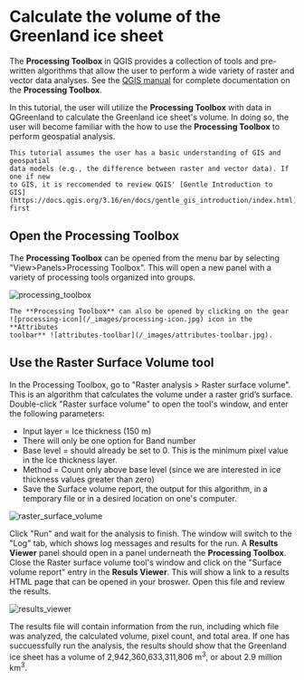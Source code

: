 # Calculate the volume of the Greenland ice sheet

The **Processing Toolbox** in QGIS provides a collection of tools and
pre-written algorithms that allow the user to perform a wide variety of raster
and vector data analyses. See the [QGIS
manual](https://docs.qgis.org/3.16/en/docs/user_manual/processing/toolbox.html)
for complete documentation on the **Processing Toolbox**.

In this tutorial, the user will utilize the **Processing Toolbox** with data in
QGreenland to calculate the Greenland ice sheet's volume. In doing so, the user
will become familiar with the how to use the **Processing Toolbox** to perform
geospatial analysis.


```{warning}
This tutorial assumes the user has a basic understanding of GIS and geospatial
data models (e.g., the difference between raster and vector data). If one if new
to GIS, it is reccomended to review QGIS' [Gentle Introduction to
GIS](https://docs.qgis.org/3.16/en/docs/gentle_gis_introduction/index.html)
first
```

## Open the Processing Toolbox

The **Processing Toolbox** can be opened from the menu bar by selecting
"View>Panels>Processing Toolbox". This will open a new panel with a variety of
processing tools organized into groups.

![processing_toolbox](/_images/processing_toolbox.jpg)

```{note}
The **Processing Toolbox** can also be opened by clicking on the gear
![processing-icon](/_images/processing-icon.jpg) icon in the **Attributes
toolbar** ![attributes-toolbar](/_images/attributes-toolbar.jpg).
```

## Use the Raster Surface Volume tool

In the Processing Toolbox, go to "Raster analysis > Raster surface volume". This
is an algorithm that calculates the volume under a raster grid’s
surface. Double-click "Raster surface volume" to open the tool's window, and
enter the following parameters:

* Input layer = Ice thickness (150 m)
* There will only be one option for Band number
* Base level = should already be set to 0. This is the minimum pixel value in
  the Ice thickness layer.
* Method = Count only above base level (since we are interested in ice thickness
  values greater than zero)
* Save the Surface volume report, the output for this algorithm, in a temporary file or in a
  desired location on one's computer.

![raster_surface_volume](/_images/raster_surface_volume.jpg)

Click "Run" and wait for the analysis to finish. The window will switch to the
"Log" tab, which shows log messages and results for the run. A **Results
Viewer** panel should open in a panel underneath the **Processing
Toolbox**. Close the Raster surface volume tool's window and click on the
"Surface volume report" entry in the **Resuls Viewer**. This will show a link to
a results HTML page that can be opened in your broswer. Open this file and
review the results.

![results_viewer](/_images/results_viewer.jpg)

The results file will contain information from the run, including which file was
analyzed, the calculated volume, pixel count, and total area. If one has
succuessfully run the analysis, the results should show that the Greenland ice
sheet has a volume of 2,942,360,633,311,806 m<sup>3</sup>, or about 2.9 million
km<sup>3</sup>.
